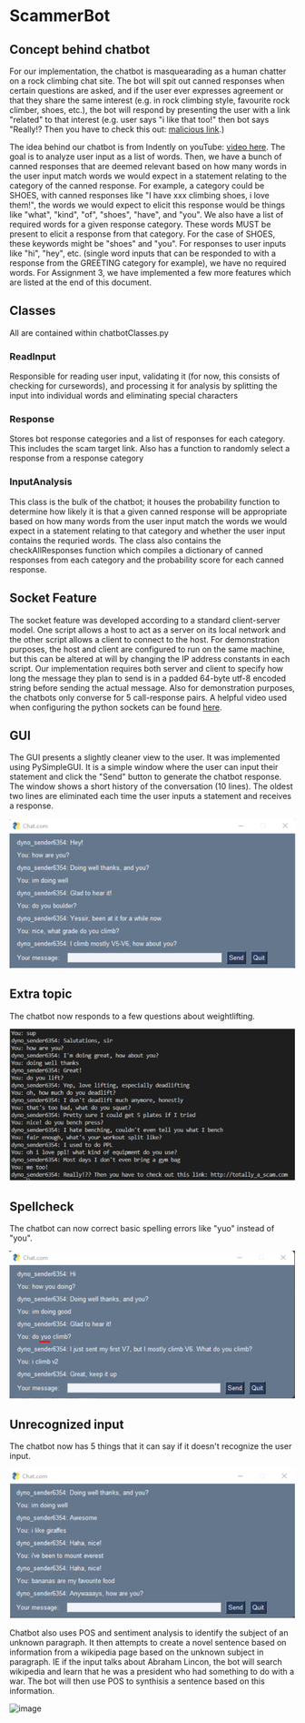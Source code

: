 # ScammerBot

## Concept behind chatbot

For our implementation, the chatbot is masquearading as a human chatter on a rock climbing chat site. The bot will spit out canned responses when certain questions are asked, and if the user ever expresses agreement or that they share the same interest (e.g. in rock climbing style, favourite rock climber, shoes, etc.), the bot will respond by presenting the user with a link "related" to that interest (e.g. user says "i like that too!" then bot says "Really!? Then you have to check this out: [malicious link](https://google.com).)

The idea behind our chatbot is from Indently on youTube: [video here](https://www.youtube.com/watch?v=Ea9jgBjQxEs&t=470s). The goal is to analyze user input as a list of words. Then, we have a bunch of canned responses that are deemed relevant based on how many words in the user input match words we would expect in a statement relating to the category of the canned response. For example, a category could be SHOES, with canned responses like "I have xxx climbing shoes, i love them!", the words we would expect to elicit this response would be things like "what", "kind", "of", "shoes", "have", and "you". We also have a list of required words for a given response category. These words MUST be present to elicit a response from that category. For the case of SHOES, these keywords might be "shoes" and "you". For responses to user inputs like "hi", "hey", etc. (single word inputs that can be responded to with a response from the GREETING category for example), we have no required words. For Assignment 3, we have implemented a few more features which are listed at the end of this document.

## Classes

All are contained within chatbotClasses.py

### ReadInput

Responsible for reading user input, validating it (for now, this consists of checking for cursewords), and processing it for analysis by splitting the input into individual words and eliminating special characters

### Response

Stores bot response categories and a list of responses for each category. This includes the scam target link. Also has a function to randomly select a response from a response category

### InputAnalysis

This class is the bulk of the chatbot; it houses the probability function to determine how likely it is that a given canned response will be appropriate based on how many words from the user input match the words we would expect in a statement relating to that category and whether the user input contains the requried words. The class also contains the checkAllResponses function which compiles a dictionary of canned responses from each category and the probability score for each canned response.

## Socket Feature

The socket feature was developed according to a standard client-server model. One script allows a host to act as a server on its local network and the other script allows a client to connect to the host. For demonstration purposes, the host and client are configured to run on the same machine, but this can be altered at will by changing the IP address constants in each script. Our implementation requires both server and client to specify how long the message they plan to send is in a padded 64-byte utf-8 encoded string before sending the actual message. Also for demonstration purposes, the chatbots only converse for 5 call-response pairs. A helpful video used when configuring the python sockets can be found [here](https://www.youtube.com/watch?v=3QiPPX-KeSc).

## GUI

The GUI presents a slightly cleaner view to the user. It was implemented using PySimpleGUI. It is a simple window where the user can input their statement and click the "Send" button to generate the chatbot response. The window shows a short history of the conversation (10 lines). The oldest two lines are eliminated each time the user inputs a statement and receives a response.

![image](sample_outputs/gui_sample.png)

## Extra topic

The chatbot now responds to a few questions about weightlifting.

![image](sample_outputs/lifting_sample.png)

## Spellcheck

The chatbot can now correct basic spelling errors like "yuo" instead of "you".

![image](sample_outputs/spellcheck_sample.png)

## Unrecognized input

The chatbot now has 5 things that it can say if it doesn't recognize the user input.

![image](sample_outputs/unrecognized_sample.png)


Chatbot also uses POS and sentiment analysis to identify the subject of an unknown paragraph. It then attempts to create a novel sentence based on information from a wikipedia page based on the unknown subject in paragraph. IE if the input talks about Abraham Lincon, the bot will search wikipedia and learn that he was a president who had something to do with a war. The bot will then use POS to synthisis a sentence based on this information. 


![image](https://user-images.githubusercontent.com/65092654/201863361-f2b2bcc3-94bf-4707-beb1-428eb50836d4.png)




